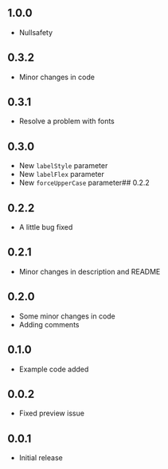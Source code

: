 ## 1.0.0
* Nullsafety

## 0.3.2
* Minor changes in code

## 0.3.1
* Resolve a problem with fonts

## 0.3.0
* New `labelStyle` parameter
* New `labelFlex` parameter
* New `forceUpperCase` parameter## 0.2.2

## 0.2.2
* A little bug fixed

## 0.2.1
* Minor changes in description and README

## 0.2.0
* Some minor changes in code
* Adding comments

## 0.1.0
* Example code added

## 0.0.2
* Fixed preview issue

## 0.0.1
* Initial release
